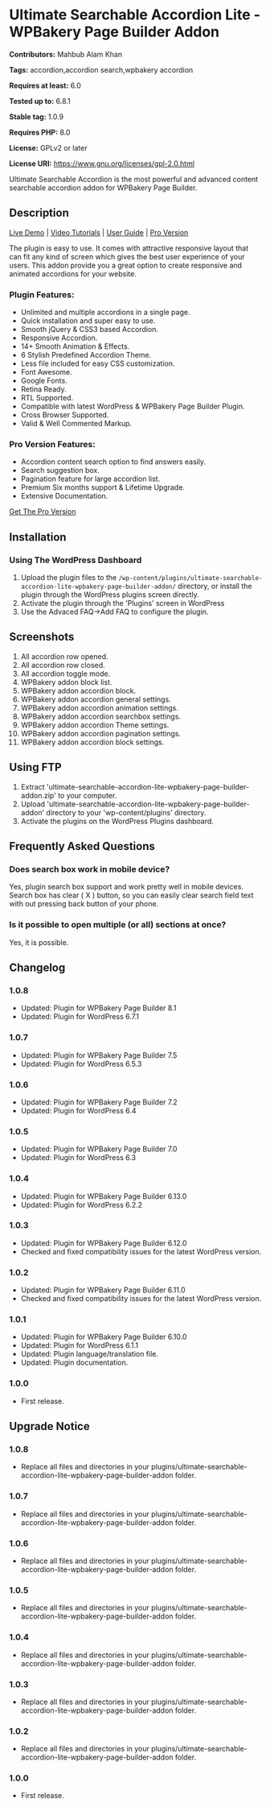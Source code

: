 # Ultimate Searchable Accordion Lite - WPBakery Page Builder Addon

**Contributors:** Mahbub Alam Khan

**Tags:** accordion,accordion search,wpbakery accordion

**Requires at least:** 6.0

**Tested up to:** 6.8.1

**Stable tag:** 1.0.9

**Requires PHP:** 8.0

**License:** GPLv2 or later

**License URI:** https://www.gnu.org/licenses/gpl-2.0.html

Ultimate Searchable Accordion is the most powerful and advanced content searchable accordion addon for WPBakery Page Builder.

## Description

[Live Demo](https://projects.bluewindlab.net/wpplugin/usa_vc_addon/) | [Video Tutorials](https://youtu.be/iwqafe4AwL8) | [User Guide](https://projects.bluewindlab.net/wpplugin/usa_vc_addon/doc/) | [Pro Version](https://1.envato.market/usva-wp)

The plugin is easy to use. It comes with attractive responsive layout that can fit any kind of screen which gives the best user experience of your users. This addon provide you a great option to create responsive and animated accordions for your website.

### Plugin Features:

<ul>
<li>Unlimited and multiple accordions in a single page.</li>
<li>Quick installation and super easy to use.</li>
<li>Smooth jQuery & CSS3 based Accordion.</li>
<li>Responsive Accordion.</li>
<li>14+ Smooth Animation & Effects.</li>
<li>6 Stylish Predefined Accordion Theme.</li>
<li>Less file included for easy CSS customization.</li>
<li>Font Awesome.</li>
<li>Google Fonts.</li>
<li>Retina Ready.</li>
<li>RTL Supported.</li>
<li>Compatible with latest WordPress & WPBakery Page Builder Plugin.</li>
<li>Cross Browser Supported.</li>
<li>Valid & Well Commented Markup.</li>
</ul>

### Pro Version Features:

<ul>    
    <li>Accordion content search option to find answers easily.</li>
    <li>Search suggestion box.</li>
    <li>Pagination feature for large accordion list.</li>
    <li>Premium Six months support & Lifetime Upgrade.</li>
    <li>Extensive Documentation.</li>
</ul>

<p><a href="https://1.envato.market/usva-wp">Get The Pro Version</a></p>

## Installation

### Using The WordPress Dashboard

1. Upload the plugin files to the `/wp-content/plugins/ultimate-searchable-accordion-lite-wpbakery-page-builder-addon/` directory, or install the plugin through the WordPress plugins screen directly.
2. Activate the plugin through the 'Plugins' screen in WordPress
3. Use the Advaced FAQ->Add FAQ to configure the plugin.

## Screenshots

1. All accordion row opened.
2. All accordion row closed.
3. All accordion toggle mode.
4. WPBakery addon block list.
5. WPBakery addon accordion block.
6. WPBakery addon accordion general settings.
7. WPBakery addon accordion animation settings.
8. WPBakery addon accordion searchbox settings.
9. WPBakery addon accordion Theme settings.
10. WPBakery addon accordion pagination settings.
11. WPBakery addon accordion block settings.

## Using FTP

1. Extract 'ultimate-searchable-accordion-lite-wpbakery-page-builder-addon.zip' to your computer.
2. Upload 'ultimate-searchable-accordion-lite-wpbakery-page-builder-addon' directory to your 'wp-content/plugins' directory.
3. Activate the plugins on the WordPress Plugins dashboard.

## Frequently Asked Questions

### Does search box work in mobile device?

Yes, plugin search box support and work pretty well in mobile devices. Search box has clear ( X ) button, so you can easily clear search field text with out pressing back button of your phone.

### Is it possible to open multiple (or all) sections at once?

Yes, it is possible.

## Changelog

### 1.0.8

- Updated: Plugin for WPBakery Page Builder 8.1
- Updated: Plugin for WordPress 6.7.1

### 1.0.7

- Updated: Plugin for WPBakery Page Builder 7.5
- Updated: Plugin for WordPress 6.5.3

### 1.0.6

- Updated: Plugin for WPBakery Page Builder 7.2
- Updated: Plugin for WordPress 6.4

### 1.0.5

- Updated: Plugin for WPBakery Page Builder 7.0
- Updated: Plugin for WordPress 6.3

### 1.0.4

- Updated: Plugin for WPBakery Page Builder 6.13.0
- Updated: Plugin for WordPress 6.2.2

### 1.0.3

- Updated: Plugin for WPBakery Page Builder 6.12.0
- Checked and fixed compatibility issues for the latest WordPress version.

### 1.0.2

- Updated: Plugin for WPBakery Page Builder 6.11.0
- Checked and fixed compatibility issues for the latest WordPress version.

### 1.0.1

- Updated: Plugin for WPBakery Page Builder 6.10.0
- Updated: Plugin for WordPress 6.1.1
- Updated: Plugin language/translation file.
- Updated: Plugin documentation.

### 1.0.0

- First release.

## Upgrade Notice

### 1.0.8

- Replace all files and directories in your plugins/ultimate-searchable-accordion-lite-wpbakery-page-builder-addon folder.

### 1.0.7

- Replace all files and directories in your plugins/ultimate-searchable-accordion-lite-wpbakery-page-builder-addon folder.

### 1.0.6

- Replace all files and directories in your plugins/ultimate-searchable-accordion-lite-wpbakery-page-builder-addon folder.

### 1.0.5

- Replace all files and directories in your plugins/ultimate-searchable-accordion-lite-wpbakery-page-builder-addon folder.

### 1.0.4

- Replace all files and directories in your plugins/ultimate-searchable-accordion-lite-wpbakery-page-builder-addon folder.

### 1.0.3

- Replace all files and directories in your plugins/ultimate-searchable-accordion-lite-wpbakery-page-builder-addon folder.

### 1.0.2

- Replace all files and directories in your plugins/ultimate-searchable-accordion-lite-wpbakery-page-builder-addon folder.

### 1.0.0

- First release.
